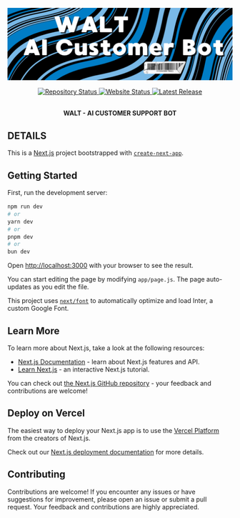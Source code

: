 <p align="center"><img src="public/Banner - Walt.png"></p>

<div align="center">
  <a href="https://github.com/UmerBahadur/AICustomerSupport">
    <img src="https://img.shields.io/badge/Repository%20Status-Maintained-dark%20green.svg" alt="Repository Status">
  </a>
    <a href="https://github.com/UmerBahadur/AICustomerSupport">
    <img src="https://img.shields.io/badge/Website%20Status-Online-dark%20green" alt="Website Status">
  </a>
  <a href="https://github.com/vUsmanK/my-portfolio">
    <img src="https://img.shields.io/badge/Latest%20Release-04%20August%202024-yellow.svg" alt="Latest Release">
  </a>
</div>
<br>

<p align="center">
  <strong>WALT - AI CUSTOMER SUPPORT BOT</strong>
</p>

## DETAILS

This is a [Next.js](https://nextjs.org/) project bootstrapped with [`create-next-app`](https://github.com/vercel/next.js/tree/canary/packages/create-next-app).

## Getting Started

First, run the development server:

```bash
npm run dev
# or
yarn dev
# or
pnpm dev
# or
bun dev
```

Open [http://localhost:3000](http://localhost:3000) with your browser to see the result.

You can start editing the page by modifying `app/page.js`. The page auto-updates as you edit the file.

This project uses [`next/font`](https://nextjs.org/docs/basic-features/font-optimization) to automatically optimize and load Inter, a custom Google Font.

## Learn More

To learn more about Next.js, take a look at the following resources:

- [Next.js Documentation](https://nextjs.org/docs) - learn about Next.js features and API.
- [Learn Next.js](https://nextjs.org/learn) - an interactive Next.js tutorial.

You can check out [the Next.js GitHub repository](https://github.com/vercel/next.js/) - your feedback and contributions are welcome!

## Deploy on Vercel

The easiest way to deploy your Next.js app is to use the [Vercel Platform](https://vercel.com/new?utm_medium=default-template&filter=next.js&utm_source=create-next-app&utm_campaign=create-next-app-readme) from the creators of Next.js.

Check out our [Next.js deployment documentation](https://nextjs.org/docs/deployment) for more details.

## Contributing
Contributions are welcome! If you encounter any issues or have suggestions for improvement, please open an issue or submit a pull request. Your feedback and contributions are highly appreciated.

